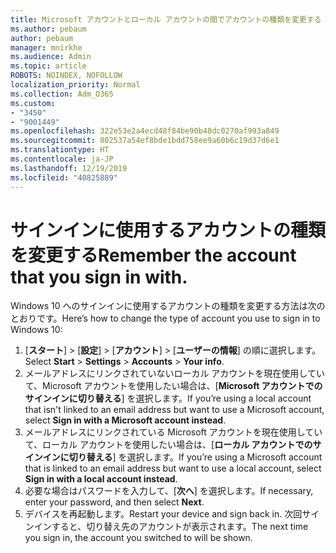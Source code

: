 ```yaml
---
title: Microsoft アカウントとローカル アカウントの間でアカウントの種類を変更する
ms.author: pebaum
author: pebaum
manager: mnirkhe
ms.audience: Admin
ms.topic: article
ROBOTS: NOINDEX, NOFOLLOW
localization_priority: Normal
ms.collection: Adm_O365
ms.custom:
- "3450"
- "9001449"
ms.openlocfilehash: 322e53e2a4ecd48f84be90b48dc0270af993a849
ms.sourcegitcommit: 802537a54ef8bde1bdd758ee9a60b6c19d37d6e1
ms.translationtype: HT
ms.contentlocale: ja-JP
ms.lasthandoff: 12/19/2019
ms.locfileid: "40825889"
---
```

# <a name="change-the-account-type-that-you-sign-in-with"></a><span data-ttu-id="28773-102">サインインに使用するアカウントの種類を変更する</span><span class="sxs-lookup"><span data-stu-id="28773-102">Remember the account that you sign in with.</span></span>

<span data-ttu-id="28773-103">Windows 10 へのサインインに使用するアカウントの種類を変更する方法は次のとおりです。</span><span class="sxs-lookup"><span data-stu-id="28773-103">Here’s how to change the type of account you use to sign in to Windows 10:</span></span>

1. <span data-ttu-id="28773-104">[**スタート**] >  [**設定**] >  [**アカウント**] >  [**ユーザーの情報**] の順に選択します。</span><span class="sxs-lookup"><span data-stu-id="28773-104">Select **Start** > **Settings** > **Accounts** > **Your info**.</span></span>
2. <span data-ttu-id="28773-105">メールアドレスにリンクされていないローカル アカウントを現在使用していて、Microsoft アカウントを使用したい場合は、[**Microsoft アカウントでのサインインに切り替える**] を選択します。</span><span class="sxs-lookup"><span data-stu-id="28773-105">If you’re using a local account that isn't linked to an email address but want to use a Microsoft account, select **Sign in with a Microsoft account instead**.</span></span>
3. <span data-ttu-id="28773-106">メールアドレスにリンクされている Microsoft アカウントを現在使用していて、ローカル アカウントを使用したい場合は、[**ローカル アカウントでのサインインに切り替える**] を選択します。</span><span class="sxs-lookup"><span data-stu-id="28773-106">If you’re using a Microsoft account that is linked to an email address but want to use a local account, select **Sign in with a local account instead**.</span></span>
4. <span data-ttu-id="28773-107">必要な場合はパスワードを入力して、[**次へ**] を選択します。</span><span class="sxs-lookup"><span data-stu-id="28773-107">If necessary, enter your password, and then select **Next**.</span></span>
5. <span data-ttu-id="28773-108">デバイスを再起動します。</span><span class="sxs-lookup"><span data-stu-id="28773-108">Restart your device and sign back in.</span></span> <span data-ttu-id="28773-109">次回サインインすると、切り替え先のアカウントが表示されます。</span><span class="sxs-lookup"><span data-stu-id="28773-109">The next time you sign in, the account you switched to will be shown.</span></span>